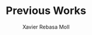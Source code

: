 ---
title: Previous Works
layout: collection
use: tags
permalink: /works/
collection: works
entries_layout: grid
author: Xavier Rebasa Moll
---